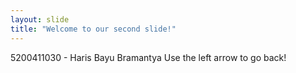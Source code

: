 ```yaml
---
layout: slide
title: "Welcome to our second slide!"
---
```

5200411030 - Haris Bayu Bramantya
Use the left arrow to go back!
